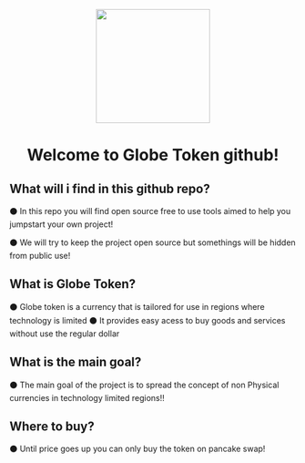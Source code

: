 <p align="center">
  <img width="200" src="https://github.com/Treyyyy0338/Globe-Token-Source-Files/blob/main/Images/Untitled44_20211016140431.png">
</p>

<h1 align="center">Welcome to Globe Token github!</h1>

What will i find in this github repo?
---------------------------------
⚫ In this repo you will find open source free to use tools aimed to help you jumpstart your own project! 

⚫ We will try to keep the project open source but somethings will be hidden from public use!

 What is Globe Token?
-------------------

⚫ Globe token is  a currency that is tailored for use in regions where technology is limited
⚫ It provides easy acess to buy goods and services without use the regular dollar

 What is the main goal?
-------------------

⚫ The main goal of the project is to spread the concept of non Physical currencies in technology limited regions!!

Where to buy? 
-------------------

⚫ Until price goes up you can only buy the token on pancake swap!
